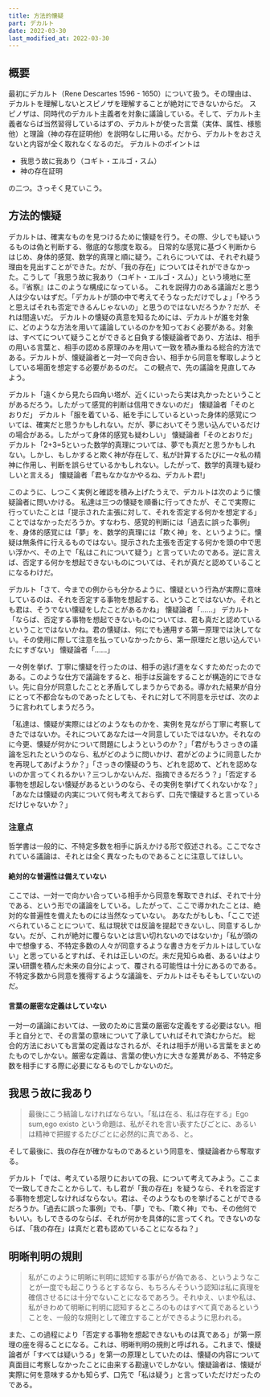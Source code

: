 ```yaml
---
title: 方法的懐疑
part: デカルト
date: 2022-03-30
last_modified_at: 2022-03-30
---
```

## 概要

最初にデカルト（Rene Descartes 1596 - 1650）について扱う。その理由は、デカルトを理解しないとスピノザを理解することが絶対にできないからだ。
スピノザは、同時代のデカルト主義者を対象に議論している。そして、デカルト主義者ならば当然習得しているはずの、デカルトが使った言葉（実体、属性、様態他）と理論（神の存在証明他）を説明なしに用いる。だから、デカルトをおさえないと内容が全く取れなくなるのだ。
デカルトのポイントは

- 我思う故に我あり（コギト・エルゴ・スム）
- 神の存在証明

の二つ。さっそく見ていこう。

## 方法的懐疑

デカルトは、確実なものを見つけるために懐疑を行う。その際、少しでも疑いうるものは偽と判断する、徹底的な態度を取る。
日常的な感覚に基づく判断からはじめ、身体的感覚、数学的真理と順に疑う。これらについては、それぞれ疑う理由を見出すことができた。だが、「我の存在」についてはそれができなかった。こうして「我思う故に我あり（コギト・エルゴ・スム）」という境地に至る。『省察』はこのような構成になっている。
これを説得力のある議論だと思う人は少ないはずだ。「デカルトが頭の中で考えてそうなっただけでしょ」「やろうと思えばそれも否定できるんじゃないの」と思うのではないだろうか？だが、それは間違いだ。
デカルトの懐疑の真意を知るためには、デカルトが誰を対象に、どのような方法を用いて議論しているのかを知っておく必要がある。対象は、すべてについて疑うことができると自負する懐疑論者であり、方法は、相手の用いる言葉と、相手の認める原理のみを用いて一致を積み重ねる総合的方法である。デカルトが、懐疑論者と一対一で向き合い、相手から同意を奪取しようとしている場面を想定する必要があるのだ。
この観点で、先の議論を見直してみよう。

デカルト「遠くから見たら四角い塔が、近くにいったら実は丸かったということがあるだろう。したがって感覚的判断は信用できないのだ」
懐疑論者「そのとおりだ」
デカルト「服を着ている、紙を手にしているといった身体的感覚については、確実だと思うかもしれない。だが、夢においてそう思い込んでいるだけの場合がある。したがって身体的感覚も疑わしい」
懐疑論者「そのとおりだ」
デカルト「2+3=5といった数学的真理については、夢でも真だと思うかもしれない。しかし、もしかすると欺く神が存在して、私が計算するたびに一々私の精神に作用し、判断を誤らせているかもしれない。したがって、数学的真理も疑わしいと言える」
懐疑論者「君もなかなかやるね、デカルト君!」

このように、しつこく実例と確認を積み上げたうえで、デカルトは次のように懐疑論者に問いかける。
私達は三つの懐疑を順番に行ってきたが、そこで実際に行っていたことは「提示された主張に対して、それを否定する何かを想定する」ことではなかっただろうか。すなわち、感覚的判断には「過去に誤った事例」を、身体的感覚には「夢」を、数学的真理には「欺く神」を、というように。懐疑は無条件に行えるものではない。提示された主張を否定する何かを頭の中で思い浮かべ、その上で「私はこれについて疑う」と言っていたのである。逆に言えば、否定する何かを想起できないものについては、それが真だと認めていることになるわけだ。

デカルト「さて、今までの例からも分かるように、懐疑という行為が実際に意味しているのは、それを否定する事物を想起する、ということではないか。それとも君は、そうでない懐疑をしたことがあるかね」
懐疑論者「......」
デカルト「ならば、否定する事物を想起できないものについては、君も真だと認めているということではないかね。君の懐疑は、何にでも通用する第一原理では決してない。その使用に際して注意を払っていなかったから、第一原理だと思い込んでいたにすぎない」
懐疑論者「......」

一々例を挙げ、丁寧に懐疑を行ったのは、相手の逃げ道をなくすためだったのである。このような仕方で議論をすると、相手は反論をすることが構造的にできない。先に自分が同意したことと矛盾してしまうからである。導かれた結果が自分にとって不都合なものであったとしても、それに対して不同意を示せば、次のように言われてしまうだろう。

「私達は、懐疑が実際にはどのようなものかを、実例を見ながら丁寧に考察してきたではないか。それについてあなたは一々同意していたではないか。それなのに今更、懐疑が何かについて問題にしようというのか？」「君がもうさっきの議論を忘れたというのなら、私がどのように問いかけ、君がどのように同意したかを再現してあげようか？」「さっきの懐疑のうち、どれを認めて、どれを認めないのか言ってくれるかい？三つしかないんだ、指摘できるだろう？」「否定する事物を想起しない懐疑があるというのなら、その実例を挙げてくれないかな？」「あなたは懐疑の内実について何も考えておらず、口先で懐疑すると言っているだけじゃないか？」

### 注意点

哲学書は一般的に、不特定多数を相手に訴えかける形で叙述される。ここでなされている議論は、それとは全く異なったものであることに注意してほしい。

#### 絶対的な普遍性は備えていない

ここでは、一対一で向かい合っている相手から同意を奪取できれば、それで十分である、という形での議論をしている。したがって、ここで導かれたことは、絶対的な普遍性を備えたものには当然なっていない。
あなたがもしも、「ここで述べられていることについて、私は現状では反論を提起できないし、同意するしかない。だが、これが絶対に覆らないとは言い切れないのではないか」「私が頭の中で想像する、不特定多数の人々が同意するような書き方をデカルトはしていない」と思っているとすれば、それは正しいのだ。未だ見知らぬ者、あるいはより深い研鑽を積んだ未来の自分によって、覆される可能性は十分にあるのである。不特定多数から同意を獲得するような議論を、デカルトはそもそもしていないのだ。

#### 言葉の厳密な定義はしていない

一対一の議論においては、一致のために言葉の厳密な定義をする必要はない。相手と自分とで、その言葉の意味について了承していればそれで済むからだ。
総合的方法においても言葉の定義はなされるが、それは相手が用いる言葉をまとめたものでしかない。厳密な定義は、言葉の使い方に大きな差異がある、不特定多数を相手にする際に必要になるものでしかないのだ。

## 我思う故に我あり

>最後にこう結論しなければならない。「私は在る、私は存在する」Ego sum,ego existo という命題は、私がそれを言い表すたびごとに、あるいは精神で把握するたびごとに必然的に真である、と。

そして最後に、我の存在が確かなものであるという同意を、懐疑論者から奪取する。

デカルト「では、考えている限りにおいての我、について考えてみよう。ここまで一致してきたことからして、もし君が「我の存在」を疑うなら、それを否定する事物を想定しなければならない。君は、そのようなものを挙げることができるだろうか。「過去に誤った事例」でも、「夢」でも、「欺く神」でも、その他何でもいい。もしできるのならば、それが何かを具体的に言ってくれ。できないのならば、「我の存在」は真だと君も認めていることになるね？」

## 明晰判明の規則

>私がこのように明晰に判明に認知する事がらが偽である、というようなことが一度でも起こりうるとするなら、もちろんそういう認知は私に真理を確信させるには十分でないことになるであろう。それゆえ、いまや私は、私がきわめて明晰に判明に認知するところのものはすべて真であるということを、一般的な規則として確立することができるように思われる。

また、この過程により「否定する事物を想起できないものは真である」が第一原理の座を得ることになる。これは、明晰判明の規則と呼ばれる。これまで、懐疑論者が「すべては疑いうる」を第一の原理としていたのは、懐疑の内容について真面目に考察しなかったことに由来する勘違いでしかない。懐疑論者は、懐疑が実際に何を意味するかも知らず、口先で「私は疑う」と言っていただけだったのである。
